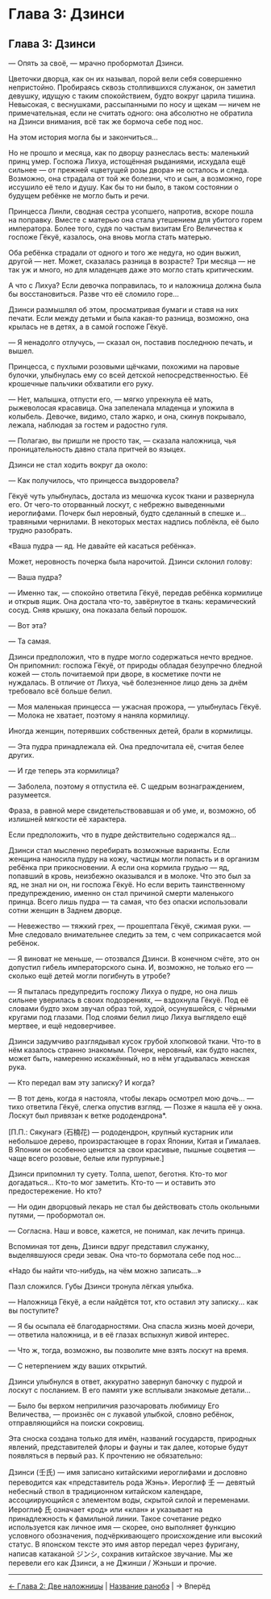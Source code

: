 # Глава 3: Дзинси

## Глава 3: Дзинси

— Опять за своё, — мрачно пробормотал Дзинси.

Цветочки дворца, как он их называл, порой вели себя совершенно непристойно. Пробираясь сквозь столпившихся служанок, он заметил девушку, идущую с таким спокойствием, будто вокруг царила тишина. Невысокая, с веснушками, рассыпанными по носу и щекам — ничем не примечательная, если не считать одного: она абсолютно не обратила на Дзинси внимания, всё так же бормоча себе под нос.

На этом история могла бы и закончиться…

Но не прошло и месяца, как по дворцу разнеслась весть: маленький принц умер. Госпожа Лихуа, истощённая рыданиями, исхудала ещё сильнее — от прежней «цветущей розы двора» не осталось и следа. Возможно, она страдала от той же болезни, что и сын, а возможно, горе иссушило её тело и душу. Как бы то ни было, в таком состоянии о будущем ребёнке не могло быть и речи.

Принцесса Линли, сводная сестра усопшего, напротив, вскоре пошла на поправку. Вместе с матерью она стала утешением для убитого горем императора. Более того, судя по частым визитам Его Величества к госпоже Гёкуё, казалось, она вновь могла стать матерью.

Оба ребёнка страдали от одного и того же недуга, но один выжил, другой — нет. Может, сказалась разница в возрасте? Три месяца — не так уж и много, но для младенцев даже это могло стать критическим.

А что с Лихуа? Если девочка поправилась, то и наложница должна была бы восстановиться. Разве что её сломило горе…

Дзинси размышлял об этом, просматривая бумаги и ставя на них печати. Если между детьми и была какая-то разница, возможно, она крылась не в детях, а в самой госпоже Гёкуё.

— Я ненадолго отлучусь, — сказал он, поставив последнюю печать, и вышел.

Принцесса, с пухлыми розовыми щёчками, похожими на паровые булочки, улыбнулась ему со всей детской непосредственностью. Её крошечные пальчики обхватили его руку.

— Нет, малышка, отпусти его, — мягко упрекнула её мать, рыжеволосая красавица. Она запеленала младенца и уложила в колыбель. Девочке, видимо, стало жарко, и она, скинув покрывало, лежала, наблюдая за гостем и радостно гуля.

— Полагаю, вы пришли не просто так, — сказала наложница, чья проницательность давно стала притчей во языцех.

Дзинси не стал ходить вокруг да около:

— Как получилось, что принцесса выздоровела?

Гёкуё чуть улыбнулась, достала из мешочка кусок ткани и развернула его. От чего-то оторванный лоскут, с небрежно выведенными иероглифами. Почерк был неровный, будто сделанный в спешке и… травяными чернилами. В некоторых местах надпись поблёкла, её было трудно разобрать.

«Ваша пудра — яд. Не давайте ей касаться ребёнка».

Может, неровность почерка была нарочитой. Дзинси склонил голову:

— Ваша пудра?

— Именно так, — спокойно ответила Гёкуё, передав ребёнка кормилице и открыв ящик. Она достала что-то, завёрнутое в ткань: керамический сосуд. Сняв крышку, она показала белый порошок.

— Вот эта?

— Та самая.

Дзинси предположил, что в пудре могло содержаться нечто вредное. Он припомнил: госпожа Гёкуё, от природы обладая безупречно бледной кожей — столь почитаемой при дворе, в косметике почти не нуждалась. В отличие от Лихуа, чьё болезненное лицо день за днём требовало всё больше белил.

— Моя маленькая принцесса — ужасная прожора, — улыбнулась Гёкуё. — Молока не хватает, поэтому я наняла кормилицу.

Иногда женщин, потерявших собственных детей, брали в кормилицы.

— Эта пудра принадлежала ей. Она предпочитала её, считая белее других.

— И где теперь эта кормилица?

— Заболела, поэтому я отпустила её. С щедрым вознаграждением, разумеется.

Фраза, в равной мере свидетельствовавшая и об уме, и, возможно, об излишней мягкости её характера.

Если предположить, что в пудре действительно содержался яд…

Дзинси стал мысленно перебирать возможные варианты. Если женщина наносила пудру на кожу, частицы могли попасть и в организм ребёнка при прикосновении. А если она кормила грудью — яд, попавший в кровь, неизбежно оказывался и в молоке. Что это был за яд, не знал ни он, ни госпожа Гёкуё. Но если верить таинственному предупреждению, именно он стал причиной смерти маленького принца. Всего лишь пудра — та самая, что без опаски использовали сотни женщин в Заднем дворце.

— Невежество — тяжкий грех, — прошептала Гёкуё, сжимая руки. — Мне следовало внимательнее следить за тем, с чем соприкасается мой ребёнок.

— Я виноват не меньше, — отозвался Дзинси. В конечном счёте, это он допустил гибель императорского сына. И, возможно, не только его — сколько ещё детей могли погибнуть в утробе?

— Я пыталась предупредить госпожу Лихуа о пудре, но она лишь сильнее уверилась в своих подозрениях, — вздохнула Гёкуё. Под её словами будто эхом звучал образ той, худой, осунувшейся, с чёрными кругами под глазами. Под слоями белил лицо Лихуа выглядело ещё мертвее, и ещё недоверчивее.

Дзинси задумчиво разглядывал кусок грубой хлопковой ткани. Что-то в нём казалось странно знакомым. Почерк, неровный, как будто наспех, может быть, намеренно искажённый, но в нём угадывалась женская рука.

— Кто передал вам эту записку? И когда?

— В тот день, когда я настояла, чтобы лекарь осмотрел мою дочь… — тихо ответила Гёкуё, слегка опустив взгляд. — Позже я нашла её у окна. Лоскут был привязан к ветке рододендрона*.

[П.П.: Сякунагэ (石楠花) — рододендрон, крупный кустарник или небольшое дерево, произрастающее в горах Японии, Китая и Гималаев. В Японии он особенно ценится за свои красивые, пышные соцветия — чаще всего розовые, белые или пурпурные.]

Дзинси припомнил ту суету. Толпа, шепот, беготня. Кто-то мог догадаться… Кто-то мог заметить. Кто-то — и оставить это предостережение. Но кто?

— Ни один дворцовый лекарь не стал бы действовать столь окольными путями, — пробормотал он.

— Согласна. Наш и вовсе, кажется, не понимал, как лечить принца.

Вспоминая тот день, Дзинси вдруг представил служанку, выделявшуюся среди зевак. Она что-то бормотала себе под нос...

«Надо бы найти что-нибудь, на чём можно записать...»

Пазл сложился. Губы Дзинси тронула лёгкая улыбка.

— Наложница Гёкуё, а если найдётся тот, кто оставил эту записку... как вы поступите?

— Я бы осыпала её благодарностями. Она спасла жизнь моей дочери, — ответила наложница, и в её глазах вспыхнул живой интерес.

— Что ж, тогда, возможно, вы позволите мне взять лоскут на время.

— С нетерпением жду ваших открытий.

Дзинси улыбнулся в ответ, аккуратно завернул баночку с пудрой и лоскут с посланием. В его памяти уже всплывали знакомые детали...

— Было бы верхом неприличия разочаровать любимицу Его Величества, — произнёс он с лукавой улыбкой, словно ребёнок, отправляющийся на поиски сокровищ.

Эта сноска создана только для имён, названий государств, природных явлений, представителей флоры и фауны и так далее, которые будут появляться в первый раз. К прочтению не обязательно:

Дзинси (壬氏) — имя записано китайскими иероглифами и дословно переводится как «представитель рода Жэнь». Иероглиф 壬 — девятый небесный ствол в традиционном китайском календаре, ассоциирующийся с элементом воды, скрытой силой и переменами. Иероглиф 氏 означает «род» или «клан» и указывает на принадлежность к фамильной линии. Такое сочетание редко используется как личное имя — скорее, оно выполняет функцию условного обозначения, подчёркивающего происхождение или высокий статус. В японском тексте это имя автор передал через фуригану, написав катаканой ジンシ, сохранив китайское звучание. Мы же перевели его как Дзинси, а не Джинши / Жэньши и прочие.

---

[← Глава 2: Две наложницы](chapter_04.md) | [Название ранобэ](/README.md) | → Вперёд
